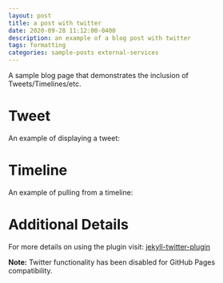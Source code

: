 ```yaml
---
layout: post
title: a post with twitter
date: 2020-09-28 11:12:00-0400
description: an example of a blog post with twitter
tags: formatting
categories: sample-posts external-services
---
```


A sample blog page that demonstrates the inclusion of Tweets/Timelines/etc.

# Tweet

An example of displaying a tweet:
<!-- Twitter functionality removed for GitHub Pages compatibility -->
<!-- {% twitter https://twitter.com/rubygems/status/518821243320287232 %} -->

# Timeline

An example of pulling from a timeline:
<!-- Twitter functionality removed for GitHub Pages compatibility -->
<!-- {% twitter https://twitter.com/jekyllrb maxwidth=500 limit=3 %} -->

# Additional Details

For more details on using the plugin visit: [jekyll-twitter-plugin](https://github.com/rob-murray/jekyll-twitter-plugin)

**Note:** Twitter functionality has been disabled for GitHub Pages compatibility.
